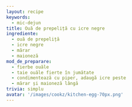 ```yaml
---
layout: recipe
keywords:
  - mic-dejun
title: Ouă de prepeliță cu icre negre
ingrediente:
  - ouă de prepeliță
  - icre negre
  - mărar
  - maioneză
mod_de_preparare:
  - fierbe ouăle
  - taie ouăle fierte în jumătate
  - condimentează cu piper, adaugă icre peste
  - mărar și maioneză lângă
trivia: simplu
avatar: '/images/cookz/kitchen-egg-70px.png'
---
```

